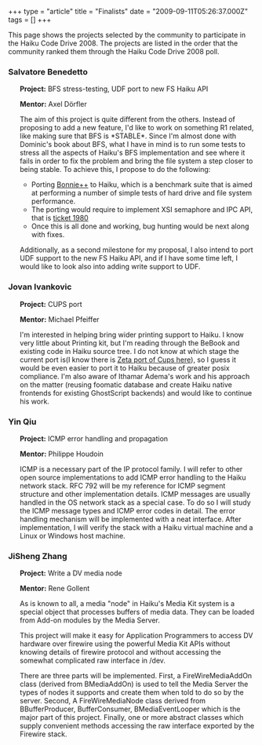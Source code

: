 +++
type = "article"
title = "Finalists"
date = "2009-09-11T05:26:37.000Z"
tags = []
+++

<p>This page shows the projects selected by the community to participate in the Haiku Code Drive 2008. The projects are listed in the order that the community ranked them through the Haiku Code Drive 2008 poll</a>.</p>

<a name="bfs"></a>
<h3 class="icon-person-medium">Salvatore Benedetto</h3>
<ul>
<p><strong>Project:</strong> BFS stress-testing, UDF port to new FS Haiku API</p>
<p><strong>Mentor:</strong> Axel Dörfler</p>

<p>The aim of this project is quite different from the others. Instead of proposing to add a new feature, I'd like to work on something R1 related, like making sure that BFS is *STABLE*. Since I'm almost done with Dominic's book about BFS, what I have in mind is to run some tests to stress all the aspects of Haiku's BFS implementation and see where it fails in order to fix the problem and bring the file system a step closer to being stable. To achieve this, I propose to do the following:</p>

<ul>
<li>Porting <a href="http://www.coker.com.au/bonnie++/">Bonnie++</a> to Haiku, which is a benchmark suite that is aimed at performing a number of simple tests of hard drive and file system performance.</li>
<li>The porting would require to implement XSI semaphore and IPC API, that is <a href="http://dev.haiku-os.org/ticket/1980">ticket 1980</a></li>
<li>Once this is all done and working, bug hunting would be next along with fixes.</li>
</ul>

<p>Additionally, as a second milestone for my proposal, I also intend to port UDF support to the new FS Haiku API, and if I have some time left, I would like to look also into adding write support to UDF.</p>

</ul>

<a name="cups"></a>
<h3 class="icon-person-medium">Jovan Ivankovic</h3>
<ul>
<p><strong>Project:</strong> CUPS port</p>
<p><strong>Mentor:</strong> Michael Pfeiffer</p>
<p>I'm interested in helping bring wider printing support to Haiku. I know very little about Printing kit, but I'm reading through the BeBook and existing code in Haiku source tree. I do not know at which stage the current port is(I know there is <a href="http://www.zeta-os.com/cms/download.php?view.19">Zeta port of Cups here</a>), so I guess it would be even easier to port it to Haiku because of greater posix compliance. I'm also aware of Ithamar Adema's work and his approach on the matter (reusing foomatic database and create Haiku native frontends for existing GhostScript backends) and would like to continue his work.</p>
</ul>

<a name="icmp"></a>
<h3 class="icon-person-medium">Yin Qiu</h3>
<ul>
<p><strong>Project:</strong> ICMP error handling and propagation</p>
<p><strong>Mentor:</strong> Philippe Houdoin</p>
<p>ICMP is a necessary part of the IP protocol family. I will refer to other open source implementations to add ICMP error handling to the Haiku network stack. RFC 792 will be my reference for ICMP segment structure and other implementation details. ICMP messages are usually handled in the OS network stack as a special case. To do so I will study the ICMP message types and ICMP error codes in detail. The error handling mechanism will be implemented with a neat interface. After implementation, I will verify the stack with a Haiku virtual machine and a Linux or Windows host machine.</p>
</ul>

<a name="dv"></a>
<h3 class="icon-person-medium">JiSheng Zhang</h3>
<ul>
<p><strong>Project:</strong> Write a DV media node</p>
<p><strong>Mentor:</strong> Rene Gollent</p>

<p>As is known to all, a media "node" in Haiku's Media Kit system is a special object that processes buffers of media data. They can be loaded from Add-on modules by the Media Server.</p>

<p>This project will make it easy for Application Programmers to access DV hardware over firewire using the powerful Media Kit APIs without knowing details of firewire protocol and without accessing the somewhat complicated raw interface in /dev.</p>

<p>There are three parts will be implemented. First, a FireWireMediaAddOn class (derived from BMediaAddOn) is used to tell the Media Server the types of nodes it supports and create them when told to do so by the server. Second, A FireWireMediaNode class derived from BBufferProducer, BufferConsumer, BMediaEventLooper which is the major part of this project. Finally, one or more abstract classes which supply convenient methods accessing the raw interface exported by the Firewire stack.</p>
</ul>

